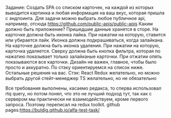 Задание: Создать SPA со списком карточек, на каждой из которых выводится картинка и любая информация на ваш вкус, которая пришла с эндпоинта. Для задачи можно выбрать любое публичное api, например, отсюда https://github.com/public-apis/public-apis 
Каким должно быть приложение? 
Пришедшие данные хранятся в сторе. 
На карточке должна быть иконка лайка. При нажатии на которую, ставится или убирается лайк. Иконка должна подкрашиваться, когда залайкана. 
На карточке должна быть иконка удаления. При нажатии на которую, карточка удаляется. 
Сверху должна быть кнопка фильтра, которая по нажатию показывает только залайканые карточки. При отжатии опять показываются все карточки. 
Дизайн не важен, главное, чтобы было просто и аккуратно. По стэку ориентируемся на список ниже. Остальные решения на вас. 
Стэк: 
React 
Redux желательно, но можно выбрать другой стейт-менеджер 
TS желательно, но не обязательно 


Все требования выполнены, касаемо редакса, то сперва использовал rtq query, но потом понял, что это не лучший подход тут, так как с сервером мы практически не взаимодействуем, кроме первого запроса. Поэтому переписал на redux toolkit. 
github pages:https://buldig.github.io/alfa-test-task/
